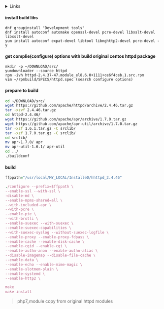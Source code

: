 <d>
<details>
    <summary> Links </summary>

### install src httpd

[install httpd centos](https://blacksaildivision.com/how-to-install-apache-httpd-on-centos) 
    
[install httpd centos 7](https://sysadminforest.com/howto/how-to-compile-and-install-apache-from-source-on-centos-7/) 
    
[install httpd centos 6](https://www.linuxpathfinder.com/install-apache-24-from-source-on-centos-6-rhel-6) 
    
[install httpd](https://textsegment.com/apache-httpd-build/) 
    
[install httpd](https://meterpreter.org/centos-how-to-compile-and-install-apache-from-source-code/) 

[compile apache2](https://linuxadmin.io/compile-apache-2-4-source/)

[get source rpm](https://habr.com/ru/post/301292/)

[create source rpm](https://rigaruchey.ru/nastrojjka/osnovy-rpm-upravlenie-paketami-v-rhel---rpm-udalenie-rpm-paketa/)
    
[create source rpm](https://habr.com/ru/post/246177/)

</details>
</d>

#### install build libs
```nginx
dnf groupinstall "Development tools"
dnf install autoconf automake openssl-devel pcre-devel libxslt-devel libxslt-devel
yum install autoconf expat-devel libtool libnghttp2-devel pcre-devel -y
```

#### get complie(configure) options with build original centos httpd package
```nginx
mkdir -p ~/DOWNLOAD/src/
yumdownloader --source httpd
rpm -ivh httpd-2.4.37-47.module_el8.6.0+1111+ce6f4ceb.1.src.rpm
vim ~/rpmbuild/SPECS/httpd.spec (search configure options)
```

#### prepare to build
```bash
cd ~/DOWNLOAD/src/
wget https://github.com/apache/httpd/archive/2.4.46.tar.gz
tar -xzvf 2.4.46.tar.gz
cd httpd-2.4.46/
wget https://github.com/apache/apr/archive/1.7.0.tar.gz
wget https://github.com/apache/apr-util/archive/1.7.0.tar.gz
tar -xzf 1.6.1.tar.gz -C srclib/
tar -xzf 1.7.0.tar.gz -C srclib/
cd srclib/
mv apr-1.7.0/ apr
mv apr-util-1.6.1/ apr-util
cd ../
./buildconf
```

#### build
```ruby
ffppath="/usr/local/MY_LOCAL/InstalleD/hhttpd_2.4.46"

./configure --prefix=$ffppath \
--enable-ssl --with-ssl \
-disable-md \
--enable-mpms-shared=all \
--with-included-apr \
--with-pcre \
--enable-pie \
--with-brotli \
--enable-suexec --with-suexec \
--enable-suexec-capabilities \
--with-suexec-syslog --without-suexec-logfile \
--enable-proxy --enable-proxy-fdpass \
--enable-cache --enable-disk-cache \
--enable-cgid --enable-cgi \
--enable-authn-anon --enable-authn-alias \
--disable-imagemap --disable-file-cache \
--enable-data \
--enable-echo --enable-mime-magic \
--enable-slotmem-plain \
--enable-systemd \
--enable-http2 \

make
make install
```



> php7_module copy from original httpd modules
